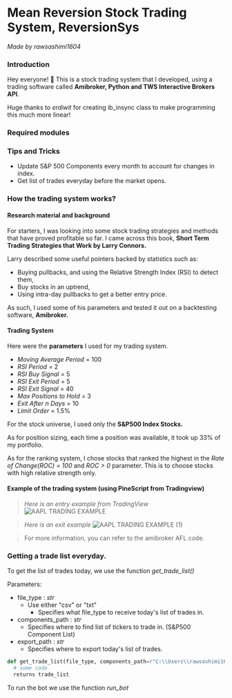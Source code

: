 # Mean Reversion Stock Trading System, ReversionSys
*Made by rawsashimi1604*

### Introduction
Hey everyone! :wave: This is a stock trading system that I developed, using a trading software called **Amibroker, Python and TWS Interactive Brokers API**.

Huge thanks to *erdiwit* for creating ib_insync class to make programming this much more linear!

### Required modules

### Tips and Tricks
- Update S&P 500 Components every month to account for changes in index.
- Get list of trades everyday before the market opens.

### How the trading system works?
#### Research material and background
For starters, I was looking into some stock trading strategies and methods that have proved profitable so far. I came across this book, **Short Term Trading Strategies that Work by Larry Connors.**

Larry described some useful pointers backed by statistics such as:
- Buying pullbacks, and using the Relative Strength Index (RSI) to detect them,
- Buy stocks in an uptrend,
- Using intra-day pullbacks to get a better entry price.

As such, I used some of his parameters and tested it out on a backtesting software, **Amibroker.**

#### Trading System
Here were the **parameters** I used for my trading system.

- *Moving Average Period* = 100
- *RSI Period* = 2
- *RSI Buy Signal* = 5
- *RSI Exit Period* = 5
- *RSI Exit Signal* = 40
- *Max Positions to Hold* = 3
- *Exit After n Days* = 10
- *Limit Order* = 1.5%

For the stock universe, I used only the **S&P500 Index Stocks.**

As for position sizing, each time a position was available, it took up 33% of my portfolio.

As for the ranking system, I chose stocks that ranked the highest in the *Rate of Change(ROC) = 100* and *ROC > 0* parameter. This is to choose stocks with high relative strength only.

#### Example of the trading system (using PineScript from Tradingview)
> *Here is an entry example from TradingView*
![AAPL TRADING EXAMPLE](https://user-images.githubusercontent.com/75880261/108593823-0b3ec200-73b1-11eb-8c3c-6a74a165d747.png)

> *Here is an exit example*
![AAPL TRADING EXAMPLE (1)](https://user-images.githubusercontent.com/75880261/108593816-011cc380-73b1-11eb-90a3-80d80a30d6af.png)

> For more information, you can refer to the amibroker AFL code.

### Getting a trade list everyday.
To get the list of trades today, we use the function *get_trade_list()*

Parameters:
  - file_type : *str*
    - Use either "csv" or "txt"
      - Specifies what file_type to receive today's list of trades in.
  - components_path : *str*
    - Specifies where to find list of tickers to trade in. (S&P500 Component List)
  - export_path : *str*
    - Specifies where to export today's list of trades.
 
```python
def get_trade_list(file_type, components_path=r"C:\\Users\\rawsashimi1604\\VisualStudio\\Reversion_Sys\\ReversionSys\\S&P500 Components.csv", export_path="C:\\Users\\rawsashimi1604\\VisualStudio\\Reversion_Sys\\ReversionSys"):
  # some code
  returns trade_list
```

To run the bot we use the function *run_bot*

















